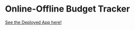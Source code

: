 # Online-Offline Budget Tracker

[See the Deployed App here!](https://rocky-fjord-98454.herokuapp.com/)